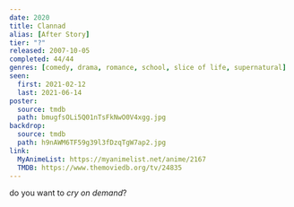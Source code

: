 ```yaml
---
date: 2020
title: Clannad
alias: [After Story]
tier: "?"
released: 2007-10-05
completed: 44/44
genres: [comedy, drama, romance, school, slice of life, supernatural]
seen:
  first: 2021-02-12
  last: 2021-06-14
poster:
  source: tmdb
  path: bmugfsOLi5Q01nTsFkNwO0V4xgg.jpg
backdrop:
  source: tmdb
  path: h9nAWM6TF59g39l3fDzqTgW7ap2.jpg
link:
  MyAnimeList: https://myanimelist.net/anime/2167
  TMDB: https://www.themoviedb.org/tv/24835
---
```


do you want to *cry on demand*?
